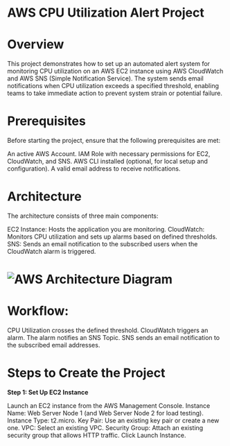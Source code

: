 # AWS CPU Utilization Alert Project #

# Overview
This project demonstrates how to set up an automated alert system for monitoring CPU utilization on an AWS EC2 instance using AWS CloudWatch and AWS SNS (Simple Notification Service). 
The system sends email notifications when CPU utilization exceeds a specified threshold, enabling teams to take immediate action to prevent system strain or potential failure.

# Prerequisites
Before starting the project, ensure that the following prerequisites are met:

An active AWS Account.
IAM Role with necessary permissions for EC2, CloudWatch, and SNS.
AWS CLI installed (optional, for local setup and configuration).
A valid email address to receive notifications.

# Architecture
The architecture consists of three main components:

EC2 Instance: Hosts the application you are monitoring.
CloudWatch: Monitors CPU utilization and sets up alarms based on defined thresholds.
SNS: Sends an email notification to the subscribed users when the CloudWatch alarm is triggered.


# ![AWS Architecture Diagram](https://github.com/user-attachments/assets/71132a2d-e1b4-4873-b319-fb1e6fffc891)

# Workflow:

CPU Utilization crosses the defined threshold.
CloudWatch triggers an alarm.
The alarm notifies an SNS Topic.
SNS sends an email notification to the subscribed email addresses.

# Steps to Create the Project
**Step 1: Set Up EC2 Instance**

Launch an EC2 instance from the AWS Management Console.
Instance Name: Web Server Node 1 (and Web Server Node 2 for load testing).
Instance Type: t2.micro.
Key Pair: Use an existing key pair or create a new one.
VPC: Select an existing VPC.
Security Group: Attach an existing security group that allows HTTP traffic.
Click Launch Instance.
